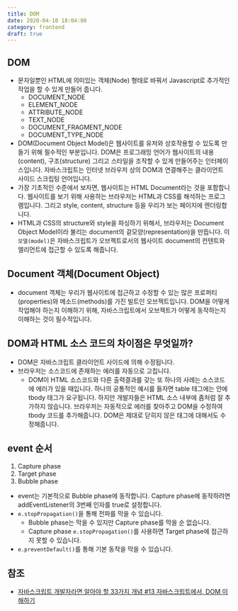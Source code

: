 ```yaml
---
title: DOM
date: 2020-04-10 18:04:08
category: frontend
draft: true
---
```


## DOM

- 문자일뿐인 HTML에 의미있는 객체(Node) 형태로 바꿔서 Javascript로 추가적인 작업을 할 수 있게 만들어 줍니다.
  - DOCUMENT_NODE
  - ELEMENT_NODE
  - ATTRIBUTE_NODE
  - TEXT_NODE
  - DOCUMENT_FRAGMENT_NODE
  - DOCUMENT_TYPE_NODE
- DOM(Document Object Model)은 웹사이트를 유저와 상호작용할 수 있도록 만들기 위해 필수적인 부분입니다. DOM은 프로그래밍 언어가 웹사이트의 내용(content), 구조(structure) 그리고 스타일을 조작할 수 있게 만들어주는 인터페이스입니다. 자바스크립트는 인터넷 브라우저 상의 DOM과 연결해주는 클라이언트 사이드 스크립팅 언어입니다.
- 가장 기초적인 수준에서 보자면, 웹사이트는 HTML Document라는 것을 포함합니다. 웹사이트를 보기 위해 사용하는 브라우저는 HTML과 CSS를 해석하는 프로그램입니다. 그리고 style, content, structure 등을 우리가 보는 페이지에 렌더링합니다.
- HTML과 CSS의 structure와 style을 파싱하기 위해서, 브라우저는 Document Object Model이라 불리는 document의 겉모양(representation)을 만듭니다. 이 `모델(model)`은 자바스크립트가 오브젝트로서의 웹사이트 document의 컨텐트와 엘리먼트에 접근할 수 있도록 해줍니다.

## Document 객체(Document Object)

- document 객체는 우리가 웹사이트에 접근하고 수정할 수 있는 많은 프로퍼티(properties)와 메소드(methods)를 가진 빌트인 오브젝트입니다. DOM을 어떻게 작업해야 하는지 이해하기 위해, 자바스크립트에서 오브젝트가 어떻게 동작하는지 이해하는 것이 필수적입니다.

## DOM과 HTML 소스 코드의 차이점은 무엇일까?

- DOM은 자바스크립트 클라이언트 사이드에 의해 수정됩니다.
- 브라우저는 소스코드에 존재하는 에러를 자동으로 고칩니다.
  - DOM이 HTML 소스코드와 다른 출력결과를 갖는 또 하나의 사례는 소스코드에 에러가 있을 때입니다. 하나의 공통적인 예시를 들자면 table 태그에는 안에 tbody 태그가 요구됩니다. 하지만 개발자들은 HTML 소스 내부에 좀처럼 잘 추가하지 않습니다. 브라우저는 자동적으로 에러를 찾아주고 DOM을 수정하여 tbody 코드를 추가해줍니다. DOM은 제대로 닫히지 않은 태그에 대해서도 수정해줍니다.

## event 순서

1. Capture phase
2. Target phase
3. Bubble phase

- event는 기본적으로 Bubble phase에 동작합니다. Capture phase에 동작하려면 addEventListener의 3번째 인자를 true로 설정합니다.
- `e.stopPropagation()`을 통해 전파를 막을 수 있습니다.
  - Bubble phase는 막을 수 있지만 Capture phase를 막을 순 없습니다.
  - Capture phase `e.stopPropagation()`를 사용하면 Target phase에 접근하지 못할 수 있습니다.
- `e.preventDefault()`를 통해 기본 동작을 막을 수 있습니다.

## 참조

- [자바스크립트 개발자라면 알아야 할 33가지 개념 #13 자바스크립트에서, DOM 이해하기](https://velog.io/@jakeseo_me/2019-05-02-1105-%EC%9E%91%EC%84%B1%EB%90%A8-z4jv623o55#%EA%B2%B0%EB%A1%A0)
